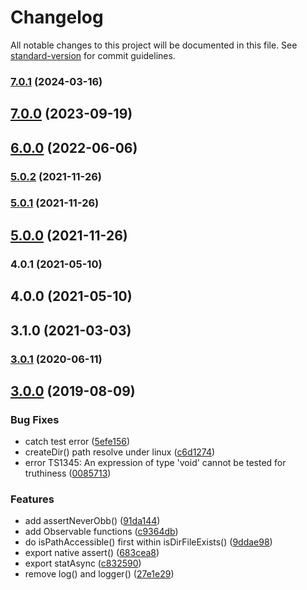 # Changelog

All notable changes to this project will be documented in this file. See [standard-version](https://github.com/conventional-changelog/standard-version) for commit guidelines.

### [7.0.1](https://github.com/waitingsong/node-rxwalker/compare/v7.0.0...v7.0.1) (2024-03-16)

## [7.0.0](https://github.com/waitingsong/node-rxwalker/compare/v6.0.0...v7.0.0) (2023-09-19)

## [6.0.0](https://github.com/waitingsong/node-rxwalker/compare/v5.0.2...v6.0.0) (2022-06-06)

### [5.0.2](https://github.com/waitingsong/node-rxwalker/compare/v5.0.1...v5.0.2) (2021-11-26)

### [5.0.1](https://github.com/waitingsong/node-rxwalker/compare/v5.0.0...v5.0.1) (2021-11-26)

## [5.0.0](https://github.com/waitingsong/node-rxwalker/compare/v4.0.1...v5.0.0) (2021-11-26)

### 4.0.1 (2021-05-10)

## 4.0.0 (2021-05-10)

## 3.1.0 (2021-03-03)

### [3.0.1](https://github.com/waitingsong/npm-base/compare/v3.0.0...v3.0.1) (2020-06-11)

## [3.0.0](https://github.com/waitingsong/node-rxwalker/compare/v2.2.0...v3.0.0) (2019-08-09)


### Bug Fixes

* catch test error ([5efe156](https://github.com/waitingsong/node-rxwalker/commit/5efe156))
* createDir() path resolve under linux ([c6d1274](https://github.com/waitingsong/node-rxwalker/commit/c6d1274))
* error TS1345: An expression of type 'void' cannot be tested for truthiness ([0085713](https://github.com/waitingsong/node-rxwalker/commit/0085713))


### Features

* add assertNeverObb() ([91da144](https://github.com/waitingsong/node-rxwalker/commit/91da144))
* add Observable functions ([c9364db](https://github.com/waitingsong/node-rxwalker/commit/c9364db))
* do isPathAccessible() first within isDirFileExists() ([9ddae98](https://github.com/waitingsong/node-rxwalker/commit/9ddae98))
* export native assert() ([683cea8](https://github.com/waitingsong/node-rxwalker/commit/683cea8))
* export statAsync ([c832590](https://github.com/waitingsong/node-rxwalker/commit/c832590))
* remove log() and logger() ([27e1e29](https://github.com/waitingsong/node-rxwalker/commit/27e1e29))
